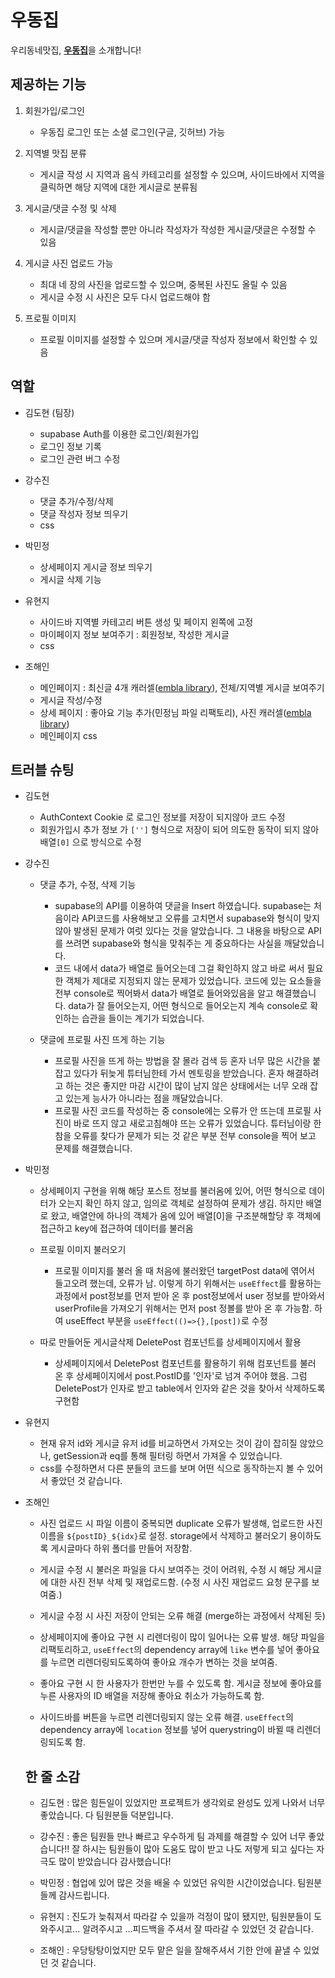 # 우동집

우리동네맛집, [**우동집**](https://udon-restaurant.vercel.app/)을 소개합니다!

## 제공하는 기능

1. 회원가입/로그인

   - 우동집 로그인 또는 소셜 로그인(구글, 깃허브) 가능

2. 지역별 맛집 분류

   - 게시글 작성 시 지역과 음식 카테고리를 설정할 수 있으며, 사이드바에서 지역을 클릭하면 해당 지역에 대한 게시글로 분류됨

3. 게시글/댓글 수정 및 삭제

   - 게시글/댓글을 작성할 뿐만 아니라 작성자가 작성한 게시글/댓글은 수정할 수 있음

4. 게시글 사진 업로드 가능

   - 최대 네 장의 사진을 업로드할 수 있으며, 중복된 사진도 올릴 수 있음
   - 게시글 수정 시 사진은 모두 다시 업로드해야 함

5. 프로필 이미지
   - 프로필 이미지를 설정할 수 있으며 게시글/댓글 작성자 정보에서 확인할 수 있음

## 역할

- 김도현 (팀장)

  - supabase Auth를 이용한 로그인/회원가입
  - 로그인 정보 기록
  - 로그인 관련 버그 수정

- 강수진

  - 댓글 추가/수정/삭제
  - 댓글 작성자 정보 띄우기
  - css

- 박민정

  - 상세페이지 게시글 정보 띄우기
  - 게시글 삭제 기능

- 유현지

  - 사이드바 지역별 카테고리 버튼 생성 및 페이지 왼쪽에 고정
  - 마이페이지 정보 보여주기 : 회원정보, 작성한 게시글
  - css

- 조해인
  - 메인페이지 : 최신글 4개 캐러셀([embla library](https://www.embla-carousel.com/get-started/)), 전체/지역별 게시글 보여주기
  - 게시글 작성/수정
  - 상세 페이지 : 좋아요 기능 추가(민정님 파일 리팩토리), 사진 캐러셀([embla library](https://www.embla-carousel.com/get-started/))
  - 메인페이지 css

## 트러블 슈팅

- 김도현
  - AuthContext Cookie 로 로그인 정보를 저장이 되지않아 코드 수정
  - 회원가입시 추가 정보 가 `['']` 형식으로 저장이 되어 의도한 동작이 되지 않아 배열`[0]` 으로 방식으로 수정
- 강수진

  - 댓글 추가, 수정, 삭제 기능

    - supabase의 API를 이용하여 댓글을 Insert 하였습니다. supabase는 처음이라 API코드를 사용해보고 오류를 고치면서 supabase와 형식이 맞지 않아 발생된 문제가 여럿 있다는 것을 알았습니다. 그 내용을 바탕으로 API를 쓰려면 supabase와 형식을 맞춰주는 게 중요하다는 사실을 깨달았습니다.
    - 코드 내에서 data가 배열로 들어오는데 그걸 확인하지 않고 바로 써서 필요한 객체가 제대로 지정되지 않는 문제가 있었습니다. 코드에 있는 요소들을 전부 console로 찍어봐서 data가 배열로 들어와있음을 알고 해결했습니다. data가 잘 들어오는지, 어떤 형식으로 들어오는지 계속 console로 확인하는 습관을 들이는 계기가 되었습니다.

  - 댓글에 프로필 사진 뜨게 하는 기능
    - 프로필 사진을 뜨게 하는 방법을 잘 몰라 검색 등 혼자 너무 많은 시간을 붙잡고 있다가 뒤늦게 튜터님한테 가서 멘토링을 받았습니다. 혼자 해결하려고 하는 것은 좋지만 마감 시간이 많이 남지 않은 상태에서는 너무 오래 잡고 있는게 능사가 아니라는 점을 깨달았습니다.
    - 프로필 사진 코드를 작성하는 중 console에는 오류가 안 뜨는데 프로필 사진이 바로 뜨지 않고 새로고침해야 뜨는 오류가 있었습니다. 튜터님이랑 한참을 오류를 찾다가 문제가 되는 것 같은 부분 전부 console을 찍어 보고 문제를 해결했습니다.

- 박민정

  - 상세페이지 구현을 위해 해당 포스트 정보를 불러옴에 있어, 어떤 형식으로 데이터가 오는지 확인 하지 않고, 임의로 객체로 설정하여 문제가 생김. 하지만 배열로 왔고, 배열안에 하나의 객체가 옴에 있어 배열[0]을 구조분해할당 후 객체에 접근하고 key에 접근하여 데이터를 불러옴

  - 프로필 이미지 불러오기

    - 프로필 이미지를 불러 올 때 처음에 불러왔던 targetPost data에 엮어서 들고오려 했는데, 오류가 남. 이렇게 하기 위해서는 `useEffect`를 활용하는 과정에서 post정보를 먼저 받아 온 후 post정보에서 user 정보를 받아와서 userProfile을 가져오기 위해서는 먼저 post 정볼를 받아 온 후 가능함. 하여 useEffect 부분을 `useEffect(()=>{},[post])`로 수정

  - 따로 만들어둔 게시글삭제 DeletePost 컴포넌트를 상세페이지에서 활용
    - 상세페이지에서 DeletePost 컴포넌트를 활용하기 위해 컴포넌트를 불러 온 후 상세페이지에서 post.PostID를 '인자'로 넘겨 주어야 했음. 그럼 DeletePost가 인자로 받고 table에서 인자와 같은 것을 찾아서 삭제하도록 구현함

- 유현지

  - 현재 유저 id와 게시글 유저 id를 비교하면서 가져오는 것이 감이 잡히질 않았으나, getSession과 eq를 통해 필터링 하면서 가져올 수 있었습니다.
  - css를 수정하면서 다른 분들의 코드를 보며 어떤 식으로 동작하는지 볼 수 있어서 좋았던 것 같습니다.

- 조해인

  - 사진 업로드 시 파일 이름이 중복되면 duplicate 오류가 발생해, 업로드한 사진 이름을 `${postID}_${idx}`로 설정. storage에서 삭제하고 불러오기 용이하도록 게시글마다 하위 폴더를 만들어 저장함.

  - 게시글 수정 시 불러온 파일을 다시 보여주는 것이 어려워, 수정 시 해당 게시글에 대한 사진 전부 삭제 및 재업로드함. (수정 시 사진 재업로드 요청 문구를 보여줌.)

  - 게시글 수정 시 사진 저장이 안되는 오류 해결 (merge하는 과정에서 삭제된 듯)

  - 상세페이지에 좋아요 구현 시 리렌더링이 많이 일어나는 오류 발생. 해당 파일을 리팩토리하고, `useEffect`의 dependency array에 `like` 변수를 넣어 좋아요를 누르면 리렌더링되도록하여 좋아요 개수가 변하는 것을 보여줌.

  - 좋아요 구현 시 한 사용자가 한번만 누를 수 있도록 함. 게시글 정보에 좋아요를 누른 사용자의 ID 배열을 저장해 좋아요 취소가 가능하도록 함.

  - 사이드바를 버튼을 누르면 리렌더링되지 않는 오류 해결. `useEffect`의 dependency array에 `location` 정보를 넣어 querystring이 바뀔 때 리렌더링되도록 함.

  ## 한 줄 소감

  - 김도현 : 많은 힘든일이 있었지만 프로젝트가 생각외로 완성도 있게 나와서 너무 좋았습니다. 다 팀원분들 덕분입니다.

  - 강수진 : 좋은 팀원들 만나 빠르고 우수하게 팀 과제를 해결할 수 있어 너무 좋았습니다!! 잘 하시는 팀원들이 많아 도움도 많이 받고 나도 저렇게 되고 싶다는 자극도 많이 받았습니다 감사했습니다!

  - 박민정 : 협업에 있어 많은 것을 배울 수 있었던 유익한 시간이었습니다. 팀원분들께 감사드립니다.

  - 유현지 : 진도가 늦춰져서 따라갈 수 있을까 걱정이 많이 됐지만, 팀원분들이 도와주시고... 알려주시고 ...피드백을 주셔서 잘 따라갈 수 있었던 것 같습니다.

  - 조해인 : 우당탕탕이었지만 모두 맡은 일을 잘해주셔서 기한 안에 끝낼 수 있었던 것 같습니다.
